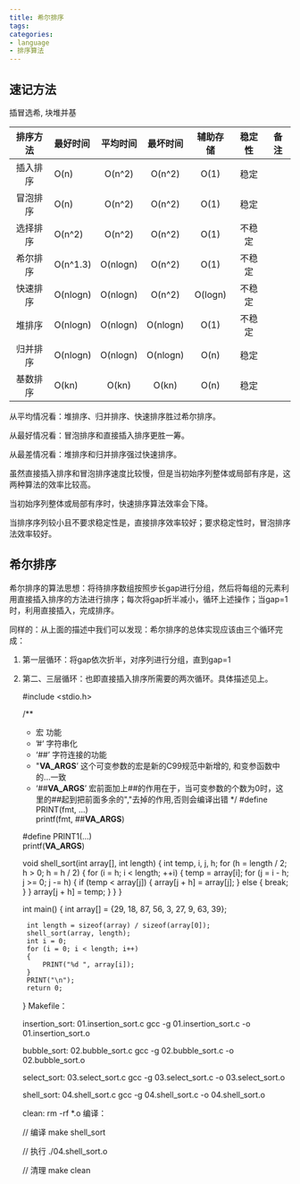 ```yaml
---
title: 希尔排序
tags: 
categories:
- language
- 排序算法
---
```


## 速记方法
插冒选希, 块堆并基

| 排序方法 | 最好时间 | 平均时间 | 最坏时间 | 辅助存储 | 稳定性 | 备注 |
| :-----: | :----- | :------: | :-----:| :-----: | :------: | :------: |
| 插入排序 | O(n) | O(n^2) | O(n^2) | O(1) | 稳定 |
| 冒泡排序 | O(n) | O(n^2) | O(n^2) | O(1) | 稳定 |
| 选择排序 | O(n^2) | O(n^2) | O(n^2) | O(1) | 不稳定 |
| 希尔排序 | O(n^1.3) | O(nlogn) | O(n^2) | O(1) | 不稳定 |
| 快速排序 | O(nlogn) | O(nlogn) | O(n^2) | O(logn) | 不稳定 |
| 堆排序 | O(nlogn) | O(nlogn) | O(nlogn) | O(1) | 不稳定 |
| 归并排序 | O(nlogn) | O(nlogn) | O(nlogn) | O(n) | 稳定 |
| 基数排序 | O(kn) | O(kn) | O(kn) | O(n) | 稳定 |

从平均情况看：堆排序、归并排序、快速排序胜过希尔排序。

从最好情况看：冒泡排序和直接插入排序更胜一筹。

从最差情况看：堆排序和归并排序强过快速排序。

虽然直接插入排序和冒泡排序速度比较慢，但是当初始序列整体或局部有序是，这两种算法的效率比较高。

当初始序列整体或局部有序时，快速排序算法效率会下降。

当排序序列较小且不要求稳定性是，直接排序效率较好；要求稳定性时，冒泡排序法效率较好。

## 希尔排序
希尔排序的算法思想：将待排序数组按照步长gap进行分组，然后将每组的元素利用直接插入排序的方法进行排序；每次将gap折半减小，循环上述操作；当gap=1时，利用直接插入，完成排序。

同样的：从上面的描述中我们可以发现：希尔排序的总体实现应该由三个循环完成：

1. 第一层循环：将gap依次折半，对序列进行分组，直到gap=1
2. 第二、三层循环：也即直接插入排序所需要的两次循环。具体描述见上。


	#include <stdio.h>
	
	/**
	 * 宏	功能
	 * ’#‘	字符串化
	 * ‘##’	字符连接的功能
	 * "__VA_ARGS__’	这个可变参数的宏是新的C99规范中新增的, 和变参函数中的...一致
	 * ‘##__VA_ARGS__’	宏前面加上##的作用在于，当可变参数的个数为0时，这里的##起到把前面多余的","去掉的作用,否则会编译出错
	 */
	#define PRINT(fmt, ...) \
	    printf(fmt, ##__VA_ARGS__)
	
	#define PRINT1(...) \
	    printf(__VA_ARGS__)
	
	void shell_sort(int array[], int length)
	{
	    int temp, i, j, h;
	    for (h = length / 2; h > 0; h = h / 2)
	    {
	        for (i = h; i < length; ++i)
	        {
	            temp = array[i];
	            for (j = i - h; j >= 0; j -= h)
	            {
	                if (temp < array[j])
	                {
	                    array[j + h] = array[j];
	                }
	                else
	                {
	                    break;
	                }
	            }
	            array[j + h] = temp;
	        }
	    }
	}
	
	int main()
	{
	    int array[] = {29, 18, 87, 56, 3, 27, 9, 63, 39};
	
	    int length = sizeof(array) / sizeof(array[0]);
	    shell_sort(array, length);
	    int i = 0;
	    for (i = 0; i < length; i++)
	    {
	        PRINT("%d ", array[i]);
	    }
	    PRINT("\n");
	    return 0;
	}
Makefile：

	insertion_sort: 01.insertion_sort.c
		gcc -g 01.insertion_sort.c -o 01.insertion_sort.o
	
	bubble_sort: 02.bubble_sort.c
		gcc -g 02.bubble_sort.c -o 02.bubble_sort.o
	
	select_sort: 03.select_sort.c
		gcc -g 03.select_sort.c -o 03.select_sort.o
	
	shell_sort: 04.shell_sort.c
		gcc -g 04.shell_sort.c -o 04.shell_sort.o
	
	clean:
		rm -rf *.o
编译：

	// 编译
	make shell_sort
	
	// 执行
	./04.shell_sort.o
	
	// 清理
	make clean




